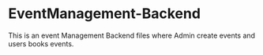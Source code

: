 # EventManagement-Backend
This is an event Management  Backend files where Admin create events and users books events. 
